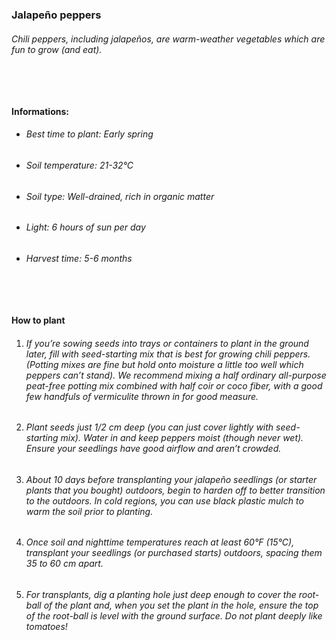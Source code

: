 ### Jalapeño peppers

###### Chili peppers, including jalapeños, are warm-weather vegetables which are fun to grow (and eat).

###### ‎

#### Informations:

-   ###### Best time to plant: Early spring
-   ###### Soil temperature: 21-32°C
-   ###### Soil type: Well-drained, rich in organic matter
-   ###### Light: 6 hours of sun per day
-   ###### Harvest time: 5-6 months

###### ‎

#### How to plant

1. ###### If you’re sowing seeds into trays or containers to plant in the ground later, fill with seed-starting mix that is best for growing chili peppers. (Potting mixes are fine but hold onto moisture a little too well which peppers can’t stand). We recommend mixing a half ordinary all-purpose peat-free potting mix combined with half coir or coco fiber, with a good few handfuls of vermiculite thrown in for good measure.
2. ###### Plant seeds just 1/2 cm deep (you can just cover lightly with seed-starting mix). Water in and keep peppers moist (though never wet). Ensure your seedlings have good airflow and aren’t crowded.
3. ###### About 10 days before transplanting your jalapeño seedlings (or starter plants that you bought) outdoors, begin to harden off to better transition to the outdoors. In cold regions, you can use black plastic mulch to warm the soil prior to planting.
4. ###### Once soil and nighttime temperatures reach at least 60°F (15°C), transplant your seedlings (or purchased starts) outdoors, spacing them 35 to 60 cm apart.
5. ###### For transplants, dig a planting hole just deep enough to cover the root-ball of the plant and, when you set the plant in the hole, ensure the top of the root-ball is level with the ground surface. Do not plant deeply like tomatoes!
